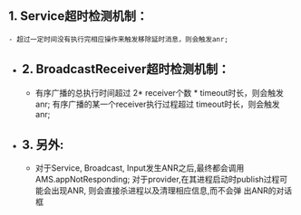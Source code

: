 ## 1. Service超时检测机制：
	- 超过一定时间没有执行完相应操作来触发移除延时消息，则会触发anr;
- ## 2. BroadcastReceiver超时检测机制：
	- 有序广播的总执行时间超过 2* receiver个数 * timeout时长，则会触发anr;
	  有序广播的某一个receiver执行过程超过 timeout时长，则会触发anr;
- ## 3. 另外:
	- 对于Service, Broadcast, Input发生ANR之后,最终都会调用AMS.appNotResponding;
	  对于provider,在其进程启动时publish过程可能会出现ANR, 则会直接杀进程以及清理相应信息,而不会弹
	  出ANR的对话框